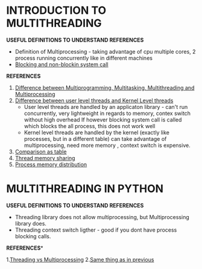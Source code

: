 # INTRODUCTION TO MULTITHREADING 

**USEFUL DEFINITIONS TO UNDERSTAND REFERENCES**

+ Definition of Multiprocessing - taking advantage of cpu multiple cores, 2 process running concurrently like in different machines
+ [Blocking and non-blockin system call ](http://faculty.salina.k-state.edu/tim/ossg/Device/blocking.html)

**REFERENCES**

1. [Difference between Multiprogramming, Multitasking, Multithreading and Multiprocessing](
http://www.8bitavenue.com/2012/10/difference-between-multiprogramming-multitasking-multithreading-and-multiprocessing/)
2. [Difference between user level threads and Kernel Level threads](http://www.8bitavenue.com/2015/07/difference-between-user-level-threads-and-kernel-level-threads/)
    + User level threads are handled by an applicaton library - can't run concurrently, very lightweight in regards to memory, contex switch without high overhead If however blocking system call is called which blocks the all process, this does not work well
    + Kernel level threads are handled by the kernel (exactly like processes, but in a different table) can take advantage of multiprocessing, need more memory , context switch is expensive.
3. [Comparison as table](http://www.geeksforgeeks.org/operating-system-user-level-thread-vs-kernel-level-thread/)
4. [Thread memory sharing](https://stackoverflow.com/questions/41632073/do-threads-share-local-variables)
5. [Process memory distribution](https://gabrieletolomei.wordpress.com/miscellanea/operating-systems/in-memory-layout/)




# MULTITHREADING IN PYTHON


**USEFUL DEFINITIONS TO UNDERSTAND REFERENCES**

+ Threading library does not allow multiprocessing, but Multiprocessing library does.
+ Threading context switch ligther - good if you dont have process blocking calls.

**REFERENCES***

1.[Threading vs Multiprocessing](https://www.quantstart.com/articles/Parallelising-Python-with-Threading-and-Multiprocessing)
2.[Same thing as in previous](https://stackoverflow.com/questions/4496680/python-threads-all-executing-on-a-single-core)
